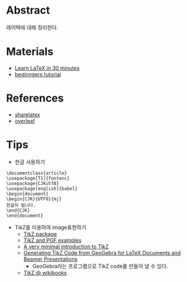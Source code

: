 # Abstract

레이텍에 대해 정리한다.

# Materials

* [Learn LaTeX in 30 minutes](https://ko.sharelatex.com/learn/Learn_LaTeX_in_30_minutes)
* [beginngers tutorial](https://ko.sharelatex.com/blog/latex-guides/beginners-tutorial.html)

# References

* [sharelatex](https://ko.sharelatex.com)
* [overleaf](https://www.overleaf.com/)

# Tips

* 한글 사용하기

```
\documentclass{article}
\usepackage[T1]{fontenc}
\usepackage{CJKutf8}
\usepackage[english]{babel}
\begin{document}
\begin{CJK}{UTF8}{mj}
한글이 됩니다.
\end{CJK}
\end{document}
```

* TikZ를 이용하여 image표현하기
  * [TikZ package](https://ko.sharelatex.com/learn/TikZ_package)
  * [TikZ and PGF examples](http://www.texample.net/tikz/examples/all/)
  * [A very minimal introduction to TikZ](http://cremeronline.com/LaTeX/minimaltikz.pdf)
  * [Generating TikZ Code from GeoGebra for LaTeX Documents and Beamer Presentations](https://www.sharelatex.com/blog/2013/08/28/tikz-series-pt2.html)
    * GeoGebra라는 프로그램으로 TikZ code를 만들어 낼 수 있다.
  * [TikZ @ wikibooks](https://en.wikibooks.org/wiki/LaTeX/PGF/TikZ)

